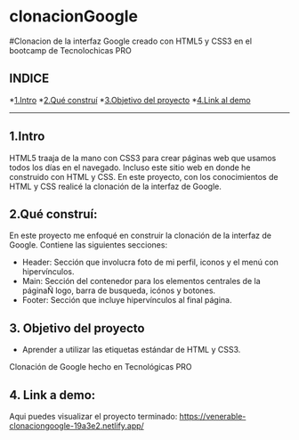# clonacionGoogle
#Clonacion de la interfaz Google creado con HTML5 y CSS3 en el bootcamp de Tecnolochicas PRO
## **INDICE**
*[1.Intro](https://github.com/LitzyDiaz0/clonacionGoogle/blob/main/README.md#1intro)
*[2.Qué construí](https://github.com/LitzyDiaz0/clonacionGoogle/blob/main/README.md#2qu%C3%A9-constru%C3%AD)
*[3.Objetivo del proyecto](https://github.com/LitzyDiaz0/clonacionGoogle/blob/main/README.md#3-objetivo-del-proyecto)
*[4.Link al demo](https://github.com/LitzyDiaz0/clonacionGoogle/blob/main/README.md#4-link-a-demo)
****
## 1.Intro
HTML5 traaja de la mano con CSS3 para crear páginas web que usamos todos los días en el navegado. Incluso este sitio web en donde he
construido con HTML y CSS. En este proyecto, con los conocimientos de HTML y CSS realicé la clonación de la interfaz de Google.

## 2.Qué construí:
En este proyecto me enfoqué en construir la clonación de la interfaz de Google.
Contiene las siguientes secciones:
* Header: Sección que involucra foto de mi perfil, iconos y el menú con hipervínculos.
* Main: Sección del contenedor para los elementos centrales de la páginaÑ logo, barra de busqueda, icónos y botones.
* Footer: Sección que incluye hipervínculos al final página.

## 3. Objetivo del proyecto
* Aprender a utilizar las etiquetas estándar de HTML y CSS3.

Clonación de Google hecho en Tecnológicas PRO

## 4. Link a demo: 
Aqui puedes visualizar el proyecto terminado: https://venerable-clonaciongoogle-19a3e2.netlify.app/
